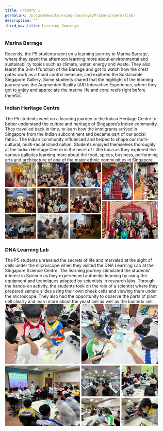 ```yaml
---
title: Primary 5
permalink: /programmes/Learning-Journeys/Primary5/permalink/
description: ""
third_nav_title: Learning Journeys
---
```

### **Marina Barrage** 
Recently, the P5 students went on a learning journey to Marina Barrage, where they spent the afternoon learning more about environmental and sustainability topics such as climate, water, energy and waste. They also learnt the 3-in-1 function of the Barrage and got to watch how the crest gates work as a flood control measure, and explored the Sustainable Singapore Gallery. Some students shared that the highlight of the learning journey was the Augmented Reality (AR) Interactive Experience, where they got to enjoy and appreciate the marine life and coral reefs right before them!![](/images/Learning%20Journeys/2022/Primary%205/2022%20P5%20Marina%20Barrage.jpg)
### **Indian Heritage Centre**
The P5 students went on a learning journey to the Indian Heritage Centre to better understand the culture and heritage of Singapore’s Indian community. They travelled back in time, to learn how the immigrants arrived in Singapore from the Indian subcontinent and became part of our social fabric. The Indian community influenced and helped to shape our multi-cultural, multi-racial island nation. Students enjoyed themselves thoroughly at the Indian Heritage Centre in the heart of Little India as they explored the various galleries learning more about the food, spices, business, performing arts and architecture of one of the major ethnic communities in Singapore.
![](/images/Learning%20Journeys/2023/Primary%205/p5%20ihc.png)

### **DNA Learning Lab** 
The P5 students unraveled the secrets of life and marveled at the sight of cells under the microscope when they visited the DNA Learning Lab at the Singapore Science Centre. The learning journey stimulated the students' interest in Science as they experienced authentic learning by using the equipment and techniques adopted by scientists in research labs. Through the hands-on activity, the students took on the role of a scientist where they prepared sample slides using their own cheek cells and viewing them under the microscope. They also had the opportunity to observe the parts of plant cell clearly and learn more about the yeast cell as well as the bacteria cell.
![](/images/Learning%20Journeys/2023/Primary%205/p5%20dna%20lab.png)